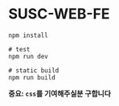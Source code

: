 # SUSC-WEB-FE

```
npm install

# test
npm run dev

# static build
npm run build
```

**중요: `css`를 기여해주실분 구합니다**
